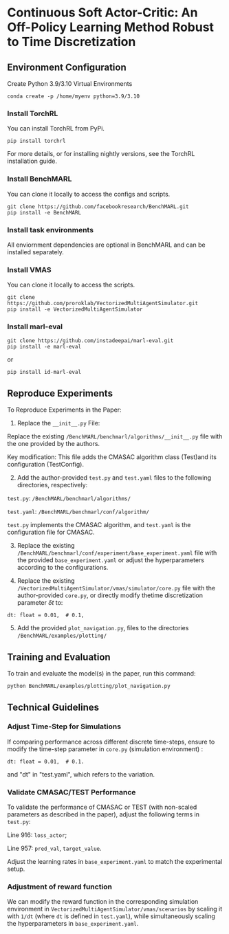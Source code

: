 # Continuous Soft Actor-Critic: An Off-Policy Learning Method Robust to Time Discretization


## Environment Configuration

Create Python 3.9/3.10 Virtual Environments

```setup
conda create -p /home/myenv python=3.9/3.10
```

### Install TorchRL

You can install TorchRL from PyPi.
```setup
pip install torchrl
```
For more details, or for installing nightly versions, see the TorchRL installation guide.

### Install BenchMARL

You can clone it locally to access the configs and scripts.
```setup
git clone https://github.com/facebookresearch/BenchMARL.git
pip install -e BenchMARL
```
### Install task environments

All enviornment dependencies are optional in BenchMARL and can be installed separately.

### Install VMAS

You can clone it locally to access the scripts.
```setup
git clone https://github.com/proroklab/VectorizedMultiAgentSimulator.git
pip install -e VectorizedMultiAgentSimulator
```

### Install marl-eval
```setup
git clone https://github.com/instadeepai/marl-eval.git
pip install -e marl-eval
```
or 
```setup
pip install id-marl-eval
```

## Reproduce Experiments

To Reproduce Experiments in the Paper:​

1. Replace the `__init__.py` File​​:

Replace the existing `/BenchMARL/benchmarl/algorithms/__init__.py` file with the one provided by the authors.

​​Key modification​​: This file adds the ​​CMASAC algorithm class (Test)​​ and its configuration (​​TestConfig).

2. Add the author-provided `test.py` and `test.yaml` files to the following directories, respectively:

`​​test.py`​​: `/BenchMARL/benchmarl/algorithms/`

​​`test.yaml`: `/BenchMARL/benchmarl/conf/algorithm/`

`test.py` implements the CMASAC algorithm, and `test.yaml` is the configuration file for CMASAC.​

3. Replace the existing `/BenchMARL/benchmarl/conf/experiment/base_experiment.yaml` file with the provided `base_experiment.yaml​`​ or adjust the hyperparameters according to the configurations.

4. Replace the existing `/VectorizedMultiAgentSimulator/vmas/simulator/core.py` file with the ​​author-provided `core.py​​`, or directly modify the ​​time discretization parameter $\delta t$​​ to:
```setup
dt: float = 0.01,  # 0.1,   
```
5. Add the provided `plot_navigation.py`, files to the directories `/BenchMARL/examples/plotting/​`

## Training and Evaluation
To train and evaluate the model(s) in the paper, run this command:

```train
python BenchMARL/examples/plotting/plot_navigation.py
```
## Technical Guidelines

### ​​Adjust Time-Step for Simulations​​
If comparing performance across different ​​discrete time-steps​, ensure to modify the time-step parameter in `core.py` (simulation environment) :
```setup
dt: float = 0.01,  # 0.1.  
```
and "dt" in "test.yaml", which refers to the variation.

### ​​Validate CMASAC/TEST Performance​​

To validate the performance of ​​CMASAC​​ or ​​TEST​​ (with non-scaled parameters as described in the paper), adjust the following terms in `test.py`:

​​Line 916​​: `loss_actor`;

​​Line 957​​: `pred_val`, `target_value`.

Adjust the ​​learning rates​​ in `base_experiment.yaml` to match the experimental setup.

### ​​Adjustment of reward function

We can modify the reward function in the corresponding simulation environment in `VectorizedMultiAgentSimulator/vmas/scenarios` by scaling it with `1/dt` (where `dt` is defined in `test.yaml`), while simultaneously scaling the hyperparameters in `base_experiment.yaml​`.

